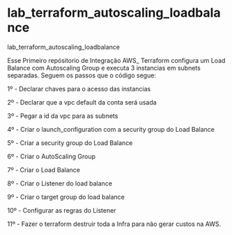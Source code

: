 # lab_terraform_autoscaling_loadbalance
lab_terraform_autoscaling_loadbalance

Esse Primeiro repósitorio de Integração AWS_ Terraform configura um Load Balance com Autoscaling Group e executa 3 instancias em subnets separadas.
Seguem os passos que o código segue:

1º - Declarar chaves para o acesso das instancias

2º - Declarar que a vpc default da conta será usada

3º - Pegar a id da vpc para as subnets

4º - Criar o launch_configuration com a security group do Load Balance

5º - Criar a security group do Load Balance

6º - Criar o AutoScaling Group

7º - Criar o Load Balance

8º - Criar o Listener do load balance

9º - Criar o target group do load balance

10º - Configurar as regras do Listener

11º - Fazer o terraform destruir toda a Infra para não gerar custos na AWS.